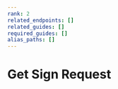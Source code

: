 ```yaml
---
rank: 2
related_endpoints: []
related_guides: []
required_guides: []
alias_paths: []
---
```


# Get Sign Request